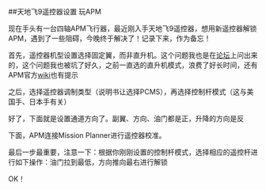 ##天地飞9遥控器设置 玩APM

现在手头有一台四轴APM飞行器，最近刚入手天地飞9遥控器，想用新遥控器解锁APM，遇到了一些阻碍，今晚终于解决了！记录下来，作为备忘！

<!--more-->

首先，遥控器机型设置选择固定翼，而非直升机。这个问题我也是在[论坛](http://bbs.5imx.com/bbs/forum.php?mod=viewthread&tid=923821&extra=page%3D1)上问出来的，这个问题我也被坑了好久，之前一直选的直升机模式，浪费了好长时间，还有APM官方[wiki](https://code.google.com/p/arducopter/wiki/AC2_First?wl=zh-Hans)也有提示

之后，选择遥控器调制类型（说明书让选择PCMS），再选择控制杆模式（这与美国手、日本手有关）

好了，下面就是设置通道方向了。副翼、方向、油门都是正，升降的方向是反

下面，APM连接Mission Planner进行遥控器校准。

最后一步最重要，注意一下：根据你刚刚设置的控制杆模式，选择相应的遥控杆进行如下操作：油门拉到最低，方向推向最右进行解锁

OK！

